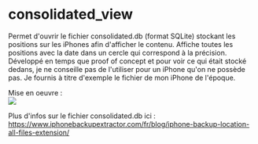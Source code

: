 # consolidated_view
Permet d'ouvrir le fichier consolidated.db (format SQLite) stockant les positions sur les iPhones afin d'afficher le contenu.
Affiche toutes les positions avec la date dans un cercle qui correspond à la précision.
Développé en temps que proof of concept et pour voir ce qui était stocké dedans, je ne conseille pas de l'utiliser pour un iPhone qu'on ne possède pas. Je fournis à titre d'exemple le fichier de mon iPhone de l'époque.

Mise en oeuvre :<br>
<a href="http://dev.mihalcea.fr/consolidated/"><img src="http://dev.mihalcea.fr/consolidated/consolidated.webp"></a>

Plus d'infos sur le fichier consolidated.db ici :
https://www.iphonebackupextractor.com/fr/blog/iphone-backup-location-all-files-extension/
